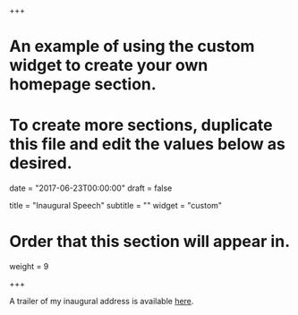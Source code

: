+++
# An example of using the custom widget to create your own homepage section.
# To create more sections, duplicate this file and edit the values below as desired.

date = "2017-06-23T00:00:00"
draft = false

title = "Inaugural Speech"
subtitle = ""
widget = "custom"

# Order that this section will appear in.
weight = 9

+++

A trailer of my inaugural address is available [here](https://youtu.be/OAu8Amd5gWI).